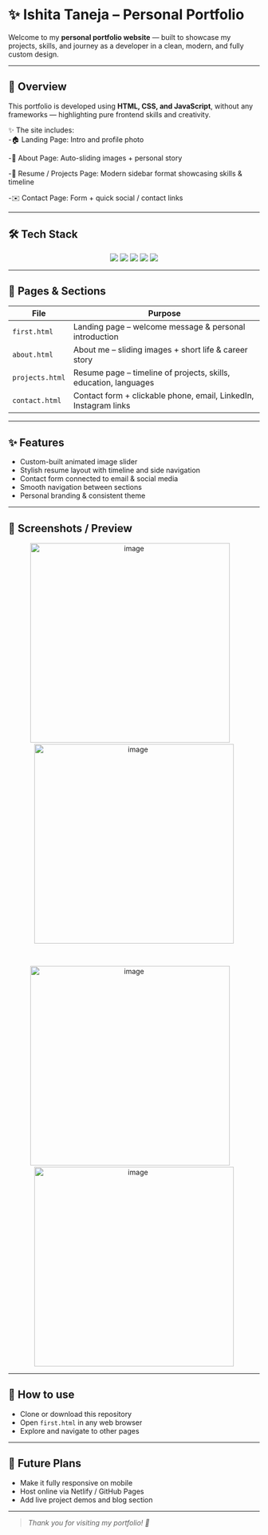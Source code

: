 # ✨ Ishita Taneja – Personal Portfolio

Welcome to my **personal portfolio website** — built to showcase my projects, skills, and journey as a developer in a clean, modern, and fully custom design.

---

## 📌 **Overview**
This portfolio is developed using **HTML, CSS, and JavaScript**, without any frameworks — highlighting pure frontend skills and creativity.

✨ The site includes:<br>
-🏠 Landing Page: Intro and profile photo

-📸 About Page: Auto-sliding images + personal story

-📄 Resume / Projects Page: Modern sidebar format showcasing skills & timeline

-✉️ Contact Page: Form + quick social / contact links



---

## 🛠 **Tech Stack**
<p align="center">
  <img src="https://img.shields.io/badge/HTML5-%23E34F26.svg?style=for-the-badge&logo=html5&logoColor=white"/>
  <img src="https://img.shields.io/badge/CSS3-%231572B6.svg?style=for-the-badge&logo=css3&logoColor=white"/>
  <img src="https://img.shields.io/badge/JavaScript-%23323330.svg?style=for-the-badge&logo=javascript&logoColor=%23F7DF1E"/>
  <img src="https://img.shields.io/badge/VSCode-007ACC?style=for-the-badge&logo=visual%20studio%20code&logoColor=white"/>
  <img src="https://img.shields.io/badge/GitHub-%23121011.svg?style=for-the-badge&logo=github&logoColor=white"/>
</p>

---

## 🌟 **Pages & Sections**
| File            | Purpose                                                                                   |
|-----------------|-------------------------------------------------------------------------------------------|
| `first.html`    | Landing page – welcome message & personal introduction                                    |
| `about.html`    | About me – sliding images + short life & career story                                     |
| `projects.html` | Resume page – timeline of projects, skills, education, languages                          |
| `contact.html`  | Contact form + clickable phone, email, LinkedIn, Instagram links                          |

---

## ✨ **Features**
- Custom-built animated image slider
- Stylish resume layout with timeline and side navigation
- Contact form connected to email & social media
- Smooth navigation between sections
- Personal branding & consistent theme

---

## 📸 **Screenshots / Preview**
<p align="center"> <img src="https://github.com/user-attachments/assets/16b363a3-5ceb-410e-8f39-0caacf0b7138" width="400" alt="image" /> &nbsp;&nbsp;&nbsp; <img src="https://github.com/user-attachments/assets/7dfc28f5-669c-42b6-a3ae-e08e93954436" width="400" alt="image" /> </p> <br> <p align="center"> <img src="https://github.com/user-attachments/assets/7aebd31f-a6ec-419d-9aa7-5120a4f7bef3" width="400" alt="image" /> &nbsp;&nbsp;&nbsp; <img src="https://github.com/user-attachments/assets/db27315e-778b-49ad-81bb-b2c001011a03" width="400" alt="image" /> </p>


---


## 🚀 **How to use**
- Clone or download this repository
- Open `first.html` in any web browser
- Explore and navigate to other pages

---

## 🌱 **Future Plans**
- Make it fully responsive on mobile
- Host online via Netlify / GitHub Pages
- Add live project demos and blog section

---


> *Thank you for visiting my portfolio! 🌸*

